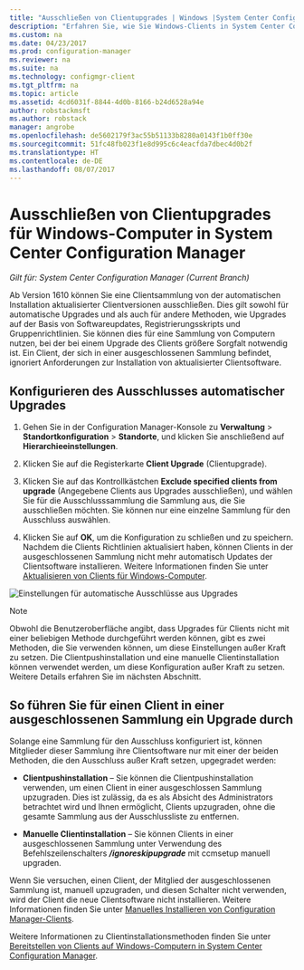 ```yaml
---
title: "Ausschließen von Clientupgrades | Windows |System Center Configuration Manager"
description: "Erfahren Sie, wie Sie Windows-Clients in System Center Configuration Manager von der Aktualisierung ausschließen."
ms.custom: na
ms.date: 04/23/2017
ms.prod: configuration-manager
ms.reviewer: na
ms.suite: na
ms.technology: configmgr-client
ms.tgt_pltfrm: na
ms.topic: article
ms.assetid: 4cd6031f-8844-4d0b-8166-b24d6528a94e
author: robstackmsft
ms.author: robstack
manager: angrobe
ms.openlocfilehash: de5602179f3ac55b51133b8280a0143f1b0ff30e
ms.sourcegitcommit: 51fc48fb023f1e8d995c6c4eacfda7dbec4d0b2f
ms.translationtype: HT
ms.contentlocale: de-DE
ms.lasthandoff: 08/07/2017
---
```

# <a name="how-to-exclude-upgrading-clients-for-windows-computers-in-system-center-configuration-manager"></a>Ausschließen von Clientupgrades für Windows-Computer in System Center Configuration Manager

*Gilt für: System Center Configuration Manager (Current Branch)*

Ab Version 1610 können Sie eine Clientsammlung von der automatischen Installation aktualisierter Clientversionen ausschließen. Dies gilt sowohl für automatische Upgrades und als auch für andere Methoden, wie Upgrades auf der Basis von Softwareupdates, Registrierungsskripts und Gruppenrichtlinien. Sie können dies für eine Sammlung von Computern nutzen, bei der bei einem Upgrade des Clients größere Sorgfalt notwendig ist. Ein Client, der sich in einer ausgeschlossenen Sammlung befindet, ignoriert Anforderungen zur Installation von aktualisierter Clientsoftware.

## <a name="configure-exclusion-for-automatic-upgrades"></a>Konfigurieren des Ausschlusses automatischer Upgrades

1. Gehen Sie in der Configuration Manager-Konsole zu **Verwaltung** > **Standortkonfiguration** > **Standorte**, und klicken Sie anschließend auf **Hierarchieeinstellungen**.

2. Klicken Sie auf die Registerkarte **Client Upgrade** (Clientupgrade).

3. Klicken Sie auf das Kontrollkästchen **Exclude specified clients from upgrade** (Angegebene Clients aus Upgrades ausschließen), und wählen Sie für die Ausschlusssammlung die Sammlung aus, die Sie ausschließen möchten. Sie können nur eine einzelne Sammlung für den Ausschluss auswählen.

4.  Klicken Sie auf **OK**, um die Konfiguration zu schließen und zu speichern. Nachdem die Clients Richtlinien aktualisiert haben, können Clients in der ausgeschlossenen Sammlung nicht mehr automatisch Updates der Clientsoftware installieren. Weitere Informationen finden Sie unter [Aktualisieren von Clients für Windows-Computer](upgrade-clients-for-windows-computers.md).

![Einstellungen für automatische Ausschlüsse aus Upgrades](media/automatic_upgrade_exclusion.png)



>[!NOTE]
>Obwohl die Benutzeroberfläche angibt, dass Upgrades für Clients nicht mit einer beliebigen Methode durchgeführt werden können, gibt es zwei Methoden, die Sie verwenden können, um diese Einstellungen außer Kraft zu setzen. Die Clientpushinstallation und eine manuelle Clientinstallation können verwendet werden, um diese Konfiguration außer Kraft zu setzen. Weitere Details erfahren Sie im nächsten Abschnitt.

## <a name="how-to-upgrade-a-client-that-is-in-an-excluded-collection"></a>So führen Sie für einen Client in einer ausgeschlossenen Sammlung ein Upgrade durch

Solange eine Sammlung für den Ausschluss konfiguriert ist, können Mitglieder dieser Sammlung ihre Clientsoftware nur mit einer der beiden Methoden, die den Ausschluss außer Kraft setzen, upgegradet werden:
 - **Clientpushinstallation** – Sie können die Clientpushinstallation verwenden, um einen Client in einer ausgeschlossen Sammlung upzugraden. Dies ist zulässig, da es als Absicht des Administrators betrachtet wird und Ihnen ermöglicht, Clients upzugraden, ohne die gesamte Sammlung aus der Ausschlussliste zu entfernen.       

 - **Manuelle Clientinstallation** – Sie können Clients in einer ausgeschlossenen Sammlung unter Verwendung des Befehlszeilenschalters ***/ignoreskipupgrade*** mit ccmsetup manuell upgraden.

  Wenn Sie versuchen, einen Client, der Mitglied der ausgeschlossenen Sammlung ist, manuell upzugraden, und diesen Schalter nicht verwenden, wird der Client die neue Clientsoftware nicht installieren. Weitere Informationen finden Sie unter [Manuelles Installieren von Configuration Manager-Clients](/sccm/core/clients/deploy/deploy-clients-to-windows-computers#BKMK_Manual).

Weitere Informationen zu Clientinstallationsmethoden finden Sie unter [Bereitstellen von Clients auf Windows-Computern in System Center Configuration Manager](/sccm/core/clients/deploy/deploy-clients-to-windows-computers).
